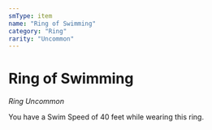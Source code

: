 ```yaml
---
smType: item
name: "Ring of Swimming"
category: "Ring"
rarity: "Uncommon"
---
```


# Ring of Swimming
*Ring Uncommon*

You have a Swim Speed of 40 feet while wearing this ring.
